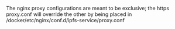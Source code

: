 The nginx proxy configurations are meant to be exclusive; the https proxy.conf will override the other by being placed in /docker/etc/nginx/conf.d/ipfs-service/proxy.conf
